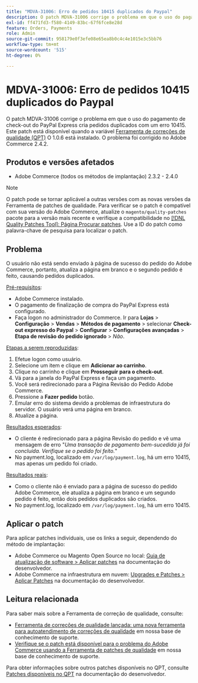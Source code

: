 ```yaml
---
title: "MDVA-31006: Erro de pedidos 10415 duplicados do Paypal"
description: O patch MDVA-31006 corrige o problema em que o uso do pagamento de check-out do PayPal Express cria pedidos duplicados com um erro 10415. Este patch está disponível quando a [Ferramenta de correções de qualidade (QPT)](/help/announcements/adobe-commerce-announcements/magento-quality-patches-released-new-tool-to-self-serve-quality-patches.md) 1.0.6 está instalada. O problema foi corrigido no Adobe Commerce 2.4.2.
exl-id: ff471fd3-f580-4149-83bc-67f6fce8e28d
feature: Orders, Payments
role: Admin
source-git-commit: 958179e0f3efe08e65ea8b0c4c4e1015e3c5bb76
workflow-type: tm+mt
source-wordcount: '515'
ht-degree: 0%

---
```


# MDVA-31006: Erro de pedidos 10415 duplicados do Paypal

O patch MDVA-31006 corrige o problema em que o uso do pagamento de check-out do PayPal Express cria pedidos duplicados com um erro 10415. Este patch está disponível quando a variável [Ferramenta de correções de qualidade (QPT)](/help/announcements/adobe-commerce-announcements/magento-quality-patches-released-new-tool-to-self-serve-quality-patches.md) O 1.0.6 está instalado. O problema foi corrigido no Adobe Commerce 2.4.2.

## Produtos e versões afetados

* Adobe Commerce (todos os métodos de implantação) 2.3.2 - 2.4.0

>[!NOTE]
>
>O patch pode se tornar aplicável a outras versões com as novas versões da Ferramenta de patches de qualidade. Para verificar se o patch é compatível com sua versão do Adobe Commerce, atualize o `magento/quality-patches` pacote para a versão mais recente e verifique a compatibilidade no [[!DNL Quality Patches Tool]: Página Procurar patches](https://devdocs.magento.com/quality-patches/tool.html#patch-grid). Use a ID do patch como palavra-chave de pesquisa para localizar o patch.

## Problema

O usuário não está sendo enviado à página de sucesso do pedido do Adobe Commerce, portanto, atualiza a página em branco e o segundo pedido é feito, causando pedidos duplicados.

<u>Pré-requisitos</u>:

* Adobe Commerce instalado.
* O pagamento de finalização de compra do PayPal Express está configurado.
* Faça logon no administrador do Commerce. Ir para **Lojas** > **Configuração** > **Vendas** > **Métodos de pagamento** > selecionar **Check-out expresso do Paypal** > **Configurar** > **Configurações avançadas** > **Etapa de revisão do pedido ignorado** > *Não*.

<u>Etapas a serem reproduzidas</u>:

1. Efetue logon como usuário.
1. Selecione um item e clique em **Adicionar ao carrinho**.
1. Clique no carrinho e clique em **Prosseguir para o check-out**.
1. Vá para a janela do PayPal Express e faça um pagamento.
1. Você será redirecionado para a Página Revisão do Pedido Adobe Commerce.
1. Pressione a **Fazer pedido** botão.
1. Emular erro do sistema devido a problemas de infraestrutura do servidor. O usuário verá uma página em branco.
1. Atualize a página.

<u>Resultados esperados</u>:

* O cliente é redirecionado para a página Revisão do pedido e vê uma mensagem de erro &quot;*Uma transação de pagamento bem-sucedida já foi concluída. Verifique se o pedido foi feito.*&quot;
* No payment.log, localizado em `/var/log/payment.log`, há um erro 10415, mas apenas um pedido foi criado.

<u>Resultados reais</u>:

* Como o cliente não é enviado para a página de sucesso do pedido Adobe Commerce, ele atualiza a página em branco e um segundo pedido é feito, então dois pedidos duplicados são criados.
* No payment.log, localizado em `/var/log/payment.log`, há um erro 10415.

## Aplicar o patch

Para aplicar patches individuais, use os links a seguir, dependendo do método de implantação:

* Adobe Commerce ou Magento Open Source no local: [Guia de atualização de software > Aplicar patches](https://devdocs.magento.com/guides/v2.4/comp-mgr/patching/mqp.html) na documentação do desenvolvedor.
* Adobe Commerce na infraestrutura em nuvem: [Upgrades e Patches > Aplicar Patches](https://devdocs.magento.com/cloud/project/project-patch.html) na documentação do desenvolvedor.

## Leitura relacionada

Para saber mais sobre a Ferramenta de correção de qualidade, consulte:

* [Ferramenta de correções de qualidade lançada: uma nova ferramenta para autoatendimento de correções de qualidade](/help/announcements/adobe-commerce-announcements/magento-quality-patches-released-new-tool-to-self-serve-quality-patches.md) em nossa base de conhecimento de suporte.
* [Verifique se o patch está disponível para o problema do Adobe Commerce usando a Ferramenta de patches de qualidade](/help/support-tools/patches-available-in-qpt-tool/check-patch-for-magento-issue-with-magento-quality-patches.md) em nossa base de conhecimento de suporte.

Para obter informações sobre outros patches disponíveis no QPT, consulte [Patches disponíveis no QPT](https://devdocs.magento.com/quality-patches/tool.html#patch-grid) na documentação do desenvolvedor.
